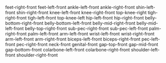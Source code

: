 feet-right-front
feet-left-front
ankle-left-front
ankle-right-front
shin-left-front
shin-right-front
knee-left-front
knee-right-front
top-knee-right
tigh-right-front
tigh-left-front
top-knee-left
hip-left-front
hip-right-front
belly-bottom-right-front
belly-bottom-left-front
belly-mid-right-front
belly-mid-left-front
belly-top-right-front
sub-pec-right-front
sub-pec-left-front
palm-right-front
palm-left-front
arm-left-front
wrist-left-front
wrist-right-front
arm-left-front
arm-right-front
biceps-left-front
biceps-right-front
pec-left-front
pec-right-front
neck-front
genital-front
gap-top-front
gap-mid-front
gap-bottom-front
colarbone-left-front
colarbone-right-front
shoulder-left-front
shoulder-right-front
